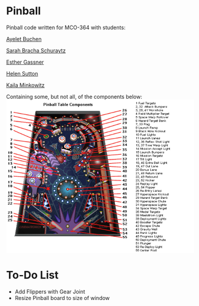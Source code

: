 Pinball
================

Pinball code written for MCO-364 with students:

[Ayelet Buchen](https://github.com/ayeletbuchen)

[Sarah Bracha Schuraytz](https://github.com/sschuraytz)

[Esther Gassner](https://github.com/esthergassner)

[Helen Sutton](https://github.com/HelenSutton)

[Kaila Minkowitz](https://github.com/kailamink)

Containing some, but not all, of the components below:
![pinball graphic](labeledPinball.gif)

To-Do List
================

- Add Flippers with Gear Joint
- Resize Pinball board to size of window

